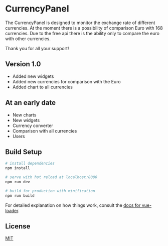 # CurrencyPanel

The CurrencyPanel is designed to monitor the exchange rate of different currencies. At the moment there is a possibility of comparison Euro with 168 currencies. Due to the free api there is the ability only to compare the euro with other currencies.

Thank you for all your support!

## Version 1.0

 - Added new widgets
 - Added new currencies for comparison with the Euro
 - Added chart to all currencies

##  At an early date

 - New charts
 - New widgets
 - Currency converter
 - Сomparison with all currencies
 - Users

## Build Setup

``` bash
# install dependencies
npm install

# serve with hot reload at localhost:8080
npm run dev

# build for production with minification
npm run build
```

For detailed explanation on how things work, consult the [docs for vue-loader](http://vuejs.github.io/vue-loader).

## License
[MIT](https://opensource.org/licenses/MIT)
